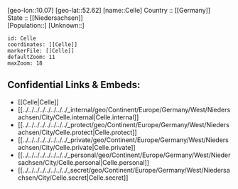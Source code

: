 ﻿---
location: [52.62,10.07] 
mapzoom: [7,12] 
mapmarker: city 
type: City
tags:
- geo/City


SpocWebEntityId: 29526
isDeleted: false
confidential: public

---
[geo-lon::10.07] 
[geo-lat::52.62] 
[name::Celle] 
Country :: [[Germany]]  
State :: [[Niedersachsen]]  
[Population::] 
[Unknown::] 


```leaflet
id: Celle
coordinates: [[Celle]] 
markerFile: [[Celle]] 
defaultZoom: 11 
maxZoom: 18
```


## Confidential Links & Embeds: 
- [[Celle|Celle]]  
- [[../../../../../../../../_internal/geo/Continent/Europe/Germany/West/Niedersachsen/City/Celle.internal|Celle.internal]] 
- [[../../../../../../../../_protect/geo/Continent/Europe/Germany/West/Niedersachsen/City/Celle.protect|Celle.protect]] 
- [[../../../../../../../../_private/geo/Continent/Europe/Germany/West/Niedersachsen/City/Celle.private|Celle.private]] 
- [[../../../../../../../../_personal/geo/Continent/Europe/Germany/West/Niedersachsen/City/Celle.personal|Celle.personal]] 
- [[../../../../../../../../_secret/geo/Continent/Europe/Germany/West/Niedersachsen/City/Celle.secret|Celle.secret]] 
